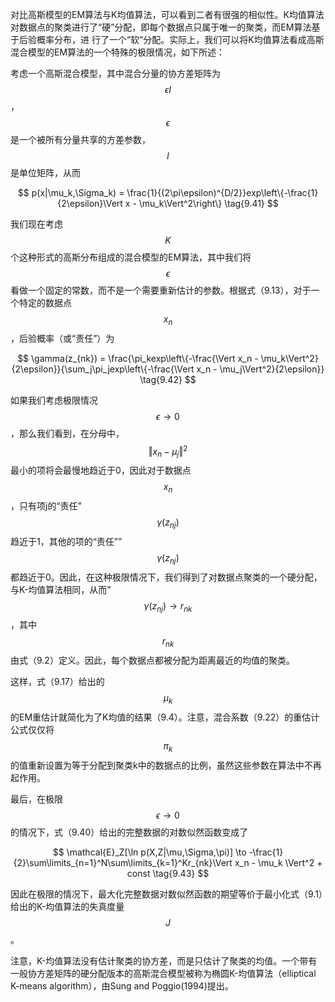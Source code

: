 对比高斯模型的EM算法与K均值算法，可以看到二者有很强的相似性。K均值算法对数据点的聚类进行了“硬”分配，即每个数据点只属于唯一的聚类，而EM算法基于后验概率分布，进 行了一个“软”分配。实际上，我们可以将K均值算法看成高斯混合模型的EM算法的一个特殊的极限情况，如下所述：    

考虑一个高斯混合模型，其中混合分量的协方差矩阵为$$ \epsilon I $$， $$ \epsilon $$是一个被所有分量共享的方差参数，$$ I $$是单位矩阵，从而    

$$
p(x|\mu_k,\Sigma_k) = \frac{1}{(2\pi\epsilon)^{D/2}}exp\left\{-\frac{1}{2\epsilon}\Vert x - \mu_k\Vert^2\right\} \tag{9.41}
$$    

我们现在考虑$$ K $$个这种形式的高斯分布组成的混合模型的EM算法，其中我们将$$ \epsilon $$看做一个固定的常数，而不是一个需要重新估计的参数。根据式（9.13），对于一个特定的数据点$$ x_n $$，后验概率（或“责任”）为    

$$
\gamma(z_{nk}) = \frac{\pi_kexp\left\{-\frac{\Vert x_n - \mu_k\Vert^2}{2\epsilon}}{\sum_j\pi_jexp\left\{-\frac{\Vert x_n - \mu_j\Vert^2}{2\epsilon}} \tag{9.42}
$$

如果我们考虑极限情况$$ \epsilon \to 0 $$，那么我们看到，在分母中，$$ \Vert x_n − \mu_j\Vert^2 $$最小的项将会最慢地趋近于0，因此对于数据点$$ x_n $$，只有项j的“责任”$$ \gamma(z_{nj}) $$趋近于1，其他的项的“责任””$$ \gamma(z_{nj}) $$都趋近于0。因此，在这种极限情况下，我们得到了对数据点聚类的一个硬分配，与K-均值算法相同，从而”$$ \gamma(z_{nj}) \to r_{nk} $$，其中$$ r_{nk}
$$由式（9.2）定义。因此，每个数据点都被分配为距离最近的均值的聚类。    

这样，式（9.17）给出的$$ \mu_k $$的EM重估计就简化为了K均值的结果（9.4）。注意，混合系数（9.22）的重估计公式仅仅将$$ \pi_k $$的值重新设置为等于分配到聚类k中的数据点的比例，虽然这些参数在算法中不再起作用。    

最后，在极限$$ \epsilon \to 0 $$的情况下，式（9.40）给出的完整数据的对数似然函数变成了    

$$
\mathcal{E}_Z[\ln p(X,Z|\mu,\Sigma,\pi)] \to -\frac{1}{2}\sum\limits_{n=1}^N\sum\limits_{k=1}^Kr_{nk}\Vert x_n - \mu_k \Vert^2 + const \tag{9.43}
$$    

因此在极限的情况下，最大化完整数据对数似然函数的期望等价于最小化式（9.1）给出的K-均值算法的失真度量$$ J $$。    

注意，K-均值算法没有估计聚类的协方差，而是只估计了聚类的均值。一个带有一般协方差矩阵的硬分配版本的高斯混合模型被称为椭圆K-均值算法（elliptical K-means algorithm），由Sung and Poggio(1994)提出。
